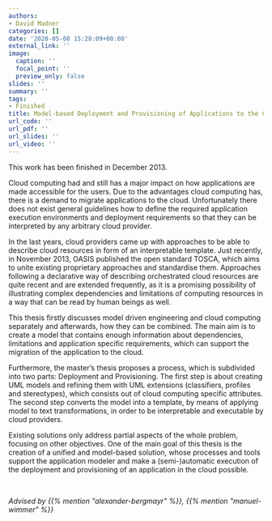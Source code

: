 ```yaml
---
authors:
- David Madner
categories: []
date: '2020-05-08 15:28:09+00:00'
external_link: ''
image:
  caption: ''
  focal_point: ''
  preview_only: false
slides: ''
summary: ''
tags:
- Finished
title: Model-based Deployment and Provisioning of Applications to the Cloud
url_code: ''
url_pdf: ''
url_slides: ''
url_video: ''
---
```


This work has been finished in December 2013.

Cloud computing had and still has a major impact on how applications are made accessible for the users. Due to the advantages cloud computing has, there is a demand to migrate applications to the cloud. Unfortunately there does not exist general guidelines how to define the required application execution environments and deployment requirements so that they can be interpreted by any arbitrary cloud provider.

In the last years, cloud providers came up with approaches to be able to describe cloud resources in form of an interpretable template. Just recently, in November 2013, OASIS published the open standard TOSCA, which aims to unite existing proprietary approaches and standardise them. Approaches following a declarative way of describing orchestrated cloud resources are quite recent and are extended frequently, as it is a promising possibility of illustrating complex dependencies and limitations of computing resources in a way that can be read by human beings as well.

This thesis firstly discusses model driven engineering and cloud computing separately and afterwards, how they can be combined. The main aim is to create a model that contains enough information about dependencies, limitations and application specific requirements, which can support the migration of the application to the cloud.

Furthermore, the master’s thesis proposes a process, which is subdivided into two parts: Deployment and Provisioning. The first step is about creating UML models and refining them with UML extensions (classifiers, profiles and stereotypes), which consists out of cloud computing specific attributes. The second step converts the model into a template, by means of applying model to text transformations, in order to be interpretable and executable by cloud providers.

Existing solutions only address partial aspects of the whole problem, focusing on other objectives. One of the main goal of this thesis is the creation of a unified and model-based solution, whose processes and tools support the application modeler and make a (semi-)automatic execution of the deployment and provisioning of an application in the cloud possible.

&nbsp;

*Advised by {{% mention "alexander-bergmayr" %}}, {{% mention "manuel-wimmer" %}}*
